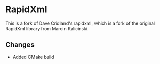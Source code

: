 # RapidXml

This is a fork of Dave Cridland's rapidxml, which is a fork of the original
RapidXml library from Marcin Kalicinski.

## Changes

* Added CMake build
